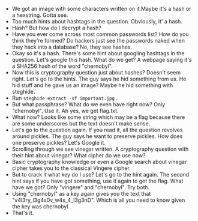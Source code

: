 - We got an image with some characters written on it.Maybe it's a hash or a hexstring. Gotta see.
- Too much hints about hashtags in the question. Obviously, it' a hash.
- Hash? But how do I decrypt a hash?
- Have you ever come across most common passwords list? How do you think they're formed? Do hackers just see the passwords naked when they hack into a database? No, they see hashes.
-  Okay so it's a hash. There's some hint about googling hashtags in the question. Let's google this hash. What do we get? A webpage saying it's a SHA256 hash of the word "chernobyl".
-  Now this is cryptography question just about hashes? Doesn't seem right. Let's go to the hints. The guy says he hid something from us. He hid stuff and he gave us an image? Maybe he hid something with steghide.
- Run ```steghide extract -sf important.jpg``` .
- But what passphrase? What do we even have right now? Only "chernobyl". Use it. Ah yes, we get flag.txt.
- What now? Looks like some string which may be a flag because there are some underscores but the text doesn't make sense.
- Let's go to the question again. If you read it, all the question revolves around pickles. The guy says he want to preserve pickles. How does one preserve pickles? Let's Google it.
- Scrolling through  we see vinegar written. A cryptography question with their hint about vinegar? What cipher do we use now?
- Basic cryptography knowledge or even a Google search about vinegar cipher takes you to the classical Vingere cipher.
- But to crack it what key do I use? Let's go to the hint again. The second hint says if you have got something, use it again to get the flag. What have we got? Only "vingere" and "chernobyl". Try both.
-  Using "chernobyl" as a key again gives you the text that "v4l3ry_l3g4s0v_w4s_4_l3g3nD". Which is all you need to know given the key was chernobyl.
-  That's it.